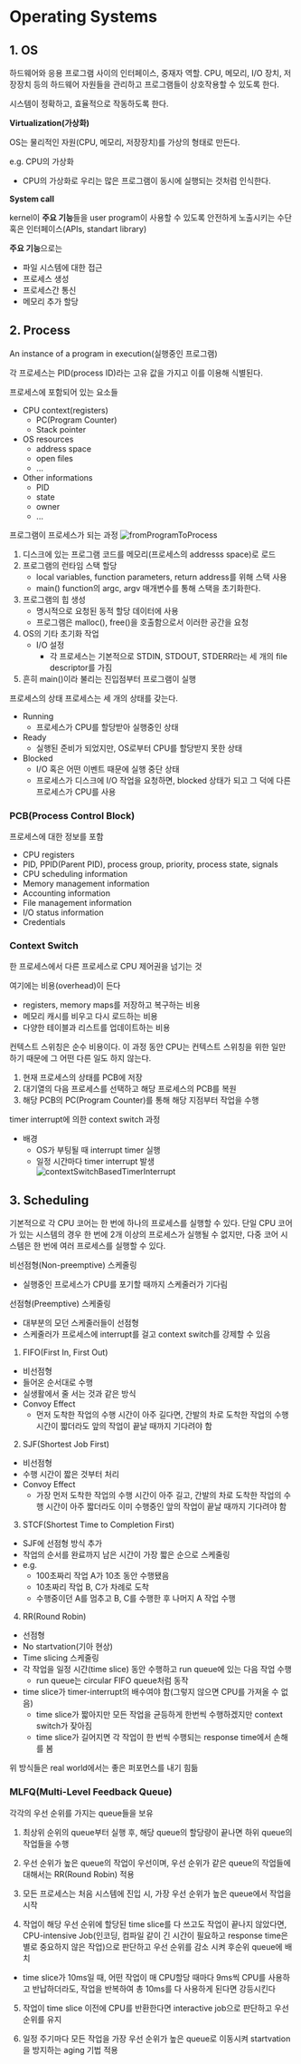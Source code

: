 # Operating Systems

## 1. OS
하드웨어와 응용 프로그램 사이의 인터페이스, 중재자 역할.
CPU, 메모리, I/O 장치, 저장장치 등의 하드웨어 자원들을 관리하고 프로그램들이 상호작용할 수 있도록 한다.

시스템이 정확하고, 효율적으로 작동하도록 한다.

**Virtualization(가상화)**

OS는 물리적인 자원(CPU, 메모리, 저장장치)를 가상의 형태로 만든다.

e.g. CPU의 가상화
- CPU의 가상화로 우리는 많은 프로그램이 동시에 실행되는 것처럼 인식한다.

**System call**

kernel이 **주요 기능**들을 user program이 사용할 수 있도록 안전하게 노출시키는 수단 혹은 인터페이스(APIs, standart library)

**주요 기능**으로는
- 파일 시스템에 대한 접근
- 프로세스 생성
- 프로세스간 통신
- 메모리 추가 할당

## 2. Process
An instance of a program in execution(실행중인 프로그램)

각 프로세스는 PID(process ID)라는 고유 값을 가지고 이를 이용해 식별된다.

프로세스에 포함되어 있는 요소들
- CPU context(registers)
    - PC(Program Counter)
    - Stack pointer
- OS resources
    - address space
    - open files
    - ...
- Other informations
    - PID
    - state
    - owner
    - ...

프로그램이 프로세스가 되는 과정
![fromProgramToProcess](fromProgramToProcess.png)
1. 디스크에 있는 프로그램 코드를 메모리(프로세스의 addresss space)로 로드
2. 프로그램의 런타임 스택 할당
    - local variables, function parameters, return address를 위해 스택 사용
    - main() function의 argc, argv 매개변수를 통해 스택을 초기화한다.
3. 프로그램의 힙 생성
    - 명시적으로 요청된 동적 할당 데이터에 사용
    - 프로그램은 malloc(), free()을 호출함으로서 이러한 공간을 요청
4. OS의 기타 초기화 작업
    - I/O 설정
        - 각 프로세스는 기본적으로 STDIN, STDOUT, STDERR라는 세 개의 file descriptor를 가짐
5. 흔히 main()이라 불리는 진입점부터 프로그램이 실행

프로세스의 상태
프로세스는 세 개의 상태를 갖는다.
- Running
    - 프로세스가 CPU를 할당받아 실행중인 상태
- Ready
    - 실행된 준비가 되었지만, OS로부터 CPU를 할당받지 못한 상태
- Blocked
    - I/O 혹은 어떤 이벤트 때문에 실행 중단 상태
    - 프로세스가 디스크에 I/O 작업을 요청하면, blocked 상태가 되고 그 덕에 다른 프로세스가 CPU를 사용

### PCB(Process Control Block)
프로세스에 대한 정보를 포함
- CPU registers
- PID, PPID(Parent PID), process group, priority, process state, signals
- CPU scheduling information
- Memory management information
- Accounting information
- File management information
- I/O status information
- Credentials

### Context Switch
한 프로세스에서 다른 프로세스로 CPU 제어권을 넘기는 것

여기에는 비용(overhead)이 든다
- registers, memory maps를 저장하고 복구하는 비용
- 메모리 캐시를 비우고 다시 로드하는 비용
- 다양한 테이블과 리스트를 업데이트하는 비용

컨텍스트 스위칭은 순수 비용이다. 이 과정 동안 CPU는 컨텍스트 스위칭을 위한 일만 하기 때문에 그 어떤 다른 일도 하지 않는다.

1. 현재 프로세스의 상태를 PCB에 저장
2. 대기열의 다음 프로세스를 선택하고 해당 프로세스의 PCB를 복원
3. 해당 PCB의 PC(Program Counter)를 통해 해당 지점부터 작업을 수행

timer interrupt에 의한 context switch 과정
- 배경
    - OS가 부팅될 때 interrupt timer 실행
    - 일정 시간마다 timer interrupt 발생
![contextSwitchBasedTimerInterrupt](contextSwitchBasedTimerInterrupt.png)


## 3. Scheduling
기본적으로 각 CPU 코어는 한 번에 하나의 프로세스를 실행할 수 있다. 단일 CPU 코어가 있는 시스템의 경우 한 번에 2개 이상의 프로세스가 실행될 수 없지만, 다중 코어 시스템은 한 번에 여러 프로세스를 실행할 수 있다.

비선점형(Non-preemptive) 스케줄링
- 실행중인 프로세스가 CPU를 포기할 때까지 스케줄러가 기다림

선점형(Preemptive) 스케줄링
- 대부분의 모던 스케줄러들이 선점형
- 스케줄러가 프로세스에 interrupt를 걸고 context switch를 강제할 수 있음


1. FIFO(First In, First Out)
- 비선점형
- 들어온 순서대로 수행
- 실생활에서 줄 서는 것과 같은 방식
- Convoy Effect
    - 먼저 도착한 작업의 수행 시간이 아주 길다면, 간발의 차로 도착한 작업의 수행 시간이 짧더라도 앞의 작업이 끝날 때까지 기다려야 함

2. SJF(Shortest Job First)
- 비선점형
- 수행 시간이 짧은 것부터 처리
- Convoy Effect
    - 가장 먼저 도착한 작업의 수행 시간이 아주 길고, 간발의 차로 도착한 작업의 수행 시간이 아주 짧더라도 이미 수행중인 앞의 작업이 끝날 때까지 기다려야 함

3. STCF(Shortest Time to Completion First)
- SJF에 선점형 방식 추가
- 작업의 순서를 완료까지 남은 시간이 가장 짧은 순으로 스케줄링
- e.g.
    - 100초짜리 작업 A가 10초 동안 수행됐음
    - 10초짜리 작업 B, C가 차례로 도착
    - 수행중이던 A를 멈추고 B, C를 수행한 후 나머지 A 작업 수행

4. RR(Round Robin)
- 선점형
- No startvation(기아 현상)
- Time slicing 스케줄링
- 각 작업을 일정 시간(time slice) 동안 수행하고 run queue에 있는 다음 작업 수행
    - run queue는 circular FIFO queue처럼 동작
- time slice가 timer-interrupt의 배수여야 함(그렇지 않으면 CPU를 가져올 수 없음)
    - time slice가 짧아지만 모든 작업을 균등하게 한번씩 수행하겠지만 context switch가 잦아짐
    - time slice가 길어지면 각 작업이 한 번씩 수행되는 response time에서 손해를 봄

위 방식들은 real world에서는 좋은 퍼포먼스를 내기 힘듦

### MLFQ(Multi-Level Feedback Queue)
각각의 우선 순위를 가지는 queue들을 보유

1. 최상위 순위의 queue부터 실행 후, 해당 queue의 할당량이 끝나면 하위 queue의 작업들을 수행

2. 우선 순위가 높은 queue의 작업이 우선이며, 우선 순위가 같은 queue의 작업들에 대해서는 RR(Round Robin) 적용

3. 모든 프로세스는 처음 시스템에 진입 시, 가장 우선 순위가 높은 queue에서 작업을 시작

4. 작업이 해당 우선 순위에 할당된 time slice를 다 쓰고도 작업이 끝나지 않았다면, CPU-intensive Job(인코딩, 컴파일 같이 긴 시간이 필요하고 response time은 별로 중요하지 않은 작업)으로 판단하고 우선 순위를 감소 시켜 후순위 queue에 배치
- time slice가 10ms일 때, 어떤 작업이 매 CPU할당 때마다 9ms씩 CPU를 사용하고 반납하더라도, 작업을 반복하여 총 10ms를 다 사용하게 된다면 강등시킨다

5. 작업이 time slice 이전에 CPU를 반환한다면 interactive job으로 판단하고 우선 순위를 유지

6. 일정 주기마다 모든 작업을 가장 우선 순위가 높은 queue로 이동시켜 startvation을 방지하는 aging 기법 적용